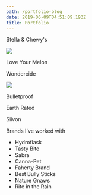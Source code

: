 ```yaml
---
path: /portfolio-blog
date: 2019-06-09T04:51:09.193Z
title: Portfolio
---
```

Stella & Chewy's

![](/assets/_hrr1237-4.jpg)

Love Your Melon

Wondercide

![](/assets/_hrr6859-2.jpg)

Bulletproof

Earth Rated

Silvon

Brands I've worked with

* Hydroflask
* Tasty Bite
* Sabra
* Canna-Pet
* Faherty Brand
* Best Bully Sticks
* Nature Gnaws
* Rite in the Rain
